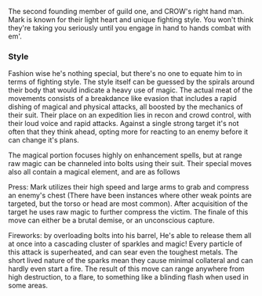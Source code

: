The second founding member of guild one, and CROW's right hand man. Mark is known for their light heart and unique fighting style. You won't think they're taking you seriously until you engage in hand to hands combat with em'.

### Style
Fashion wise he's nothing special, but there's no one to equate him to in terms of fighting style. The style itself can be guessed by the spirals around their body that would indicate a heavy use of magic. The actual meat of the movements consists of a breakdance like evasion that includes a rapid dishing of magical and physical attacks, all boosted by the mechanics of their suit. Their place on an expedition lies in recon and crowd control, with their loud voice and rapid attacks. Against a single strong target it's not often that they think ahead, opting more for reacting to an enemy before it can change it's plans. 

The magical portion focuses highly on enhancement spells, but at range raw magic can be channeled into bolts using their suit. Their special moves also all contain a magical element, and are as follows

Press: Mark utilizes their high speed and large arms to grab and compress an enemy's chest (There have been instances where other weak points are targeted, but the torso or head are most common). After acquisition of the target he uses raw magic to further compress the victim. The finale of this move can either be a brutal demise, or an unconscious capture. 

Fireworks: by overloading bolts into his barrel, He's able to release them all at once into a cascading cluster of sparkles and magic! Every particle of this attack is superheated, and can sear even the toughest metals. The short lived nature of the sparks mean they cause minimal collateral and can hardly even start a fire. The result of this move can range anywhere from high destruction, to a flare, to something like a blinding flash when used in some areas. 












